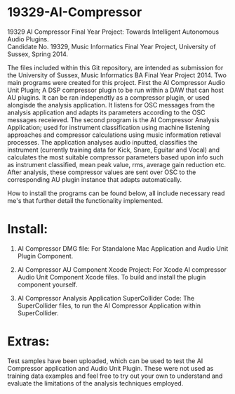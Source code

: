 19329-AI-Compressor
===================

19329 AI Compressor Final Year Project: Towards Intelligent Autonomous Audio Plugins.                                       
Candidate No. 19329, Music Informatics Final Year Project, University of Sussex, Spring 2014.

The files included within this Git repository, are intended as submission for the University of Sussex, Music Informatics BA Final Year Project 2014. Two main programs were created for this project. First the AI Compressor Audio Unit Plugin; A DSP compressor plugin to be run within a DAW that can host AU plugins. It can be ran independtly as a compressor plugin, or used alongisde the analysis application. It listens for OSC messages from the analysis application and adapts its parameters according to the OSC messages receieved. The second program is the AI Compressor Analysis Application; used for instrument classification using machine listening approaches and compressor calculations using music information retieval processes. The application analyses audio inputted, classifies the instrument (currently training data for Kick, Snare, Eguitar and Vocal) and calculates the most suitable compressor parameters based upon info such as instrument classified, mean peak value, rms, average gain reduction etc. After analysis, these compressor values are sent over OSC to the corresponding AU plugin instance that adapts automatically.

How to install the programs can be found below, all include necessary read me's that further detail the functionality implemented.

Install:
===================

1. AI Compressor DMG file:
   For Standalone Mac Application and Audio Unit Plugin Component.

2. AI Compressor AU Component Xcode Project:
   For Xcode AI compressor Audio Unit Component Xcode files.
   To build and install the plugin component yourself.

3. AI Compressor Analysis Application SuperCollider Code:
   The SuperCollider files, to run the AI Compressor Application within SuperCollider.

Extras:
===================
Test samples have been uploaded, which can be used to test the AI Compressor application and Audio Unit Plugin. These were not used as training data examples and feel free to try out your own to understand and evaluate the limitations of the analysis techniques employed.
